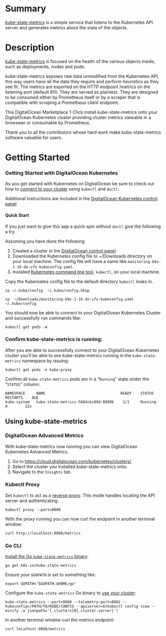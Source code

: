 # Summary 
[kube-state-metrics](https://github.com/kubernetes/kube-state-metrics) is a simple service that listens to the Kubernetes API server and generates metrics about the state of the objects.

# Description
[kube-state-metrics](https://github.com/kubernetes/kube-state-metrics) is focused on the  health of the various objects inside, such as deployments, nodes and pods.

kube-state-metrics exposes raw data unmodified from the Kubernetes API, this way users have all the data they require and perform heuristics as they see fit. The metrics are exported on the HTTP endpoint /metrics on the listening port (default 80). They are served as plaintext. They are designed to be consumed either by Prometheus itself or by a scraper that is compatible with scraping a Prometheus client endpoint. 

This DigitalOcean Marketplace 1-Click install kube-state-metrics onto your DigitalOcean Kubernetes cluster providing cluster metrics viewable in a browswer or consumable by Prometheus.

Thank you to all the contributors whose hard work make kube-state-metrics software valuable for users.


# Getting Started

### Getting Started with DigitalOcean Kubernetes
As you get started with Kubernetes on DigitalOcean be sure to check out how to [connect to your cluster](https://www.digitalocean.com/docs/kubernetes/how-to/connect-to-cluster/) using `kubectl` and `doctl`:

Additional instructions are included in the [DigitalOcean Kubernetes control panel](https://cloud.digitalocean.com/kubernetes/clusters/)

#### Quick Start
If you just want to give this app a quick spin without `doctl` give the following a try.

Assuming you have done the following:
1. Created a cluster in the [DigitalOcean control panel](https://cloud.digitalocean.com/kubernetes/clusters/).
1. Downloaded the Kubernetes config file to ~/Downloads directory on your local machine. The config file will have a name like `monitoring-k8s-1-16-do-sfo-kubeconfig.yaml`.
1. Installed [Kubernetes command line tool](https://kubernetes.io/docs/tasks/tools/install-kubectl/), `kubectl`, on your local machine.

Copy the Kubernetes config file to the default directory `kubectl` looks in.
```
cp ~/.kube/config  ~/.kube/config.bkup
```
```
cp  ~/Downloads/monitoring-k8s-1-16-do-sfo-kubeconfig.yaml  ~/.kube/config
```
You should now be able to connect to your DigitalOcean Kubernetes Cluster and successfully run commands like:
```
kubectl get pods -A
```

### Confirm kube-state-metrics is running: 
After you are able to successfully connect to your DigitalOcean Kubernetes cluster you’ll be able to see kube-state-metrics running in the `kube-state-metrics` namespace by issuing:
 ```
 kubectl get pods -n kube-proxy
 ``` 
 Confirm all `kube-state-metrics` pods are in a “`Running`” state under the “`STATUS`” column:

```
NAMESPACE     NAME                                  READY    STATUS    RESTARTS    AGE
kube-system   kube-state-metrics-5684cbc89d-8899b    1/1     Running      0        22s
```

## Using kube-state-metrics

### DigitalOcean Advanced Metrics

With kube-state-metrics now running you can view DigitalOcean Kubernetes Advanced Metrics.
1. Go to https://cloud.digitalocean.com/kubernetes/clusters/
2. Select the cluster you installed kube-state-metrics onto.
3. Navigate to the `Insights` tab.

### Kubectl Proxy

Set `kubectl` to act as a [reverse proxy](https://kubernetes.io/docs/tasks/administer-cluster/access-cluster-api/#using-kubectl-proxy). This mode handles locating the API server and authenticating.
```
kubectl proxy --port=8080
```
With the proxy running you can now curl the endpoint in another terminal window:
```
curl http://localhost:8080/metrics
```

### Go CLI

[Install the Go `kube-state-metrics` binary](https://github.com/kubernetes/kube-state-metrics#setup):
```
go get k8s.io/kube-state-metrics
```
Ensure your `$GOPATH` is set to something like:
```
export GOPATH="$GOPATH:$HOME/go"
```
Configure the `kube-state-metrics` Go binary to [use your cluster](https://kubernetes.io/docs/tasks/administer-cluster/access-cluster-api/):
```
kube-state-metrics --port=8080 --telemetry-port=8081 --kubeconfig=/PATH/TO/KUBE/CONFIG --apiserver=$(kubectl config view --minify -o jsonpath='{.clusters[0].cluster.server}')
```
In another terminal window curl the metrics endpoint:
```
curl localhost:8080/metrics
```